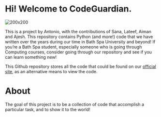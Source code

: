# Hi! Welcome to CodeGuardian.
![200x200](https://github.com/user-attachments/assets/b613adf3-b22b-4c07-b636-993fbd4ac746)

This is a project by Antonio, with the contributions of Sana, Lateef, Aiman and Ajesh. This repository contains Python (and more!) code that we have written over the years during our time in Bath Spa University and beyond! If you’re a Bath Spa student, especially someone who is going through Computing courses, consider going through our repository and see if you can learn something new! 

This Github repository stores all the code that could be found on our [official site](https://pond-biplane-31b.notion.site/1a963cb190b680fc8999c903632da8d1?v=1e863cb190b68098a9a7000c24a53d2d&pvs=73), as an alternative means to view the code.

# About

The goal of this project is to be a collection of code that accomplish a particular task, and to show it to the world!
